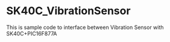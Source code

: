 # SK40C_VibrationSensor
This is sample code to interface between Vibration Sensor with SK40C+PIC16F877A
